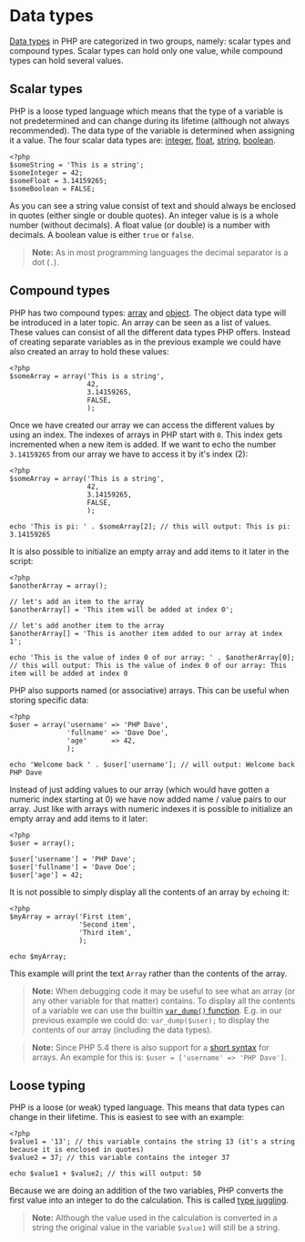 Data types
==========

[Data types][data-types] in PHP are categorized in two groups, namely: scalar types and compound types. Scalar types can hold only one value, while compound types can hold several values.

Scalar types
------------

PHP is a loose typed language which means that the type of a variable is not predetermined and can change during its lifetime (although not always recommended). The data type of the variable is determined when assigning it a value. The four scalar data types are: [integer][int], [float][float], [string][string], [boolean][bool].

    <?php
    $someString = 'This is a string';
    $someInteger = 42;
    $someFloat = 3.14159265;
    $someBoolean = FALSE;

As you can see a string value consist of text and should always be enclosed in quotes (either single or double quotes). An integer value is is a whole number (without decimals). A float value (or double) is a number with decimals. A boolean value is either `true` or `false`.

> **Note:**
> As in most programming languages the decimal separator is a dot (`.`).

Compound types
--------------

PHP has two compound types: [array][array] and [object][object]. The object data type will be introduced in a later topic. An array can be seen as a list of values. These values can consist of all the different data types PHP offers. Instead of creating separate variables as in the previous example we could have also created an array to hold these values:

    <?php
    $someArray = array('This is a string',
                       42,
                       3.14159265,
                       FALSE,
                       );

Once we have created our array we can access the different values by using an index. The indexes of arrays in PHP start with `0`. This index gets incremented when a new item is added. If we want to echo the number `3.14159265` from our array we have to access it by it's index (2):

    <?php
    $someArray = array('This is a string',
                       42,
                       3.14159265,
                       FALSE,
                       );

    echo 'This is pi: ' . $someArray[2]; // this will output: This is pi: 3.14159265

It is also possible to initialize an empty array and add items to it later in the script:

    <?php
    $anotherArray = array();

    // let's add an item to the array
    $anotherArray[] = 'This item will be added at index 0';

    // let's add another item to the array
    $anotherArray[] = 'This is another item added to our array at index 1';

    echo 'This is the value of index 0 of our array: ' . $anotherArray[0]; // this will output: This is the value of index 0 of our array: This item will be added at index 0

PHP also supports named (or associative) arrays. This can be useful when storing specific data:

    <?php
    $user = array('username' => 'PHP Dave',
                  'fullname' => 'Dave Doe',
                  'age'      => 42,
                  );

    echo 'Welcome back ' . $user['username']; // will output: Welcome back PHP Dave

Instead of just adding values to our array (which would have gotten a numeric index starting at 0) we have now added name / value pairs to our array. Just like with arrays with numeric indexes it is possible to initialize an empty array and add items to it later:

    <?php
    $user = array();

    $user['username'] = 'PHP Dave';
    $user['fullname'] = 'Dave Doe';
    $user['age'] = 42;

It is not possible to simply display all the contents of an array by `echo`ing it:

    <?php
    $myArray = array('First item',
                     'Second item',
                     'Third item',
                     );

    echo $myArray;

This example will print the text `Array` rather than the contents of the array.

> **Note:**
> When debugging code it may be useful to see what an array (or any other variable for that matter) contains. To display all the contents of a variable we can use the builtin [`var_dump()` function][vardump]. E.g. in our previous example we could do: `var_dump($user);` to display the contents of our array (including the data types).

> **Note:**
> Since PHP 5.4 there is also support for a [short syntax][array-short] for arrays. An example for this is: `$user = ['username' => 'PHP Dave']`.

Loose typing
------------

PHP is a loose (or weak) typed language. This means that data types can change in their lifetime. This is easiest to see with an example:

    <?php
    $value1 = '13'; // this variable contains the string 13 (it's a string because it is enclosed in quotes)
    $value2 = 37; // this variable contains the integer 37

    echo $value1 + $value2; // this will output: 50

Because we are doing an addition of the two variables, PHP converts the first value into an integer to do the calculation. This is called [type juggling][type-juggling].

> **Note:**
> Although the value used in the calculation is converted in a string the original value in the variable `$value1` will still be a string.

[data-types]:http://php.net/manual/en/language.types.intro.php
[int]:http://php.net/manual/en/language.types.integer.php
[float]:http://php.net/manual/en/language.types.float.php
[string]:http://php.net/manual/en/language.types.string.php
[bool]:http://php.net/manual/en/language.types.boolean.php
[array]:http://php.net/manual/en/language.types.array.php
[array-short]:http://php.net/manual/en/language.types.array.php#language.types.array.syntax.modifying
[vardump]:http://php.net/manual/en/function.var-dump.php
[object]:http://php.net/manual/en/language.types.object.php
[type-juggling]:http://php.net/manual/en/language.types.type-juggling.php